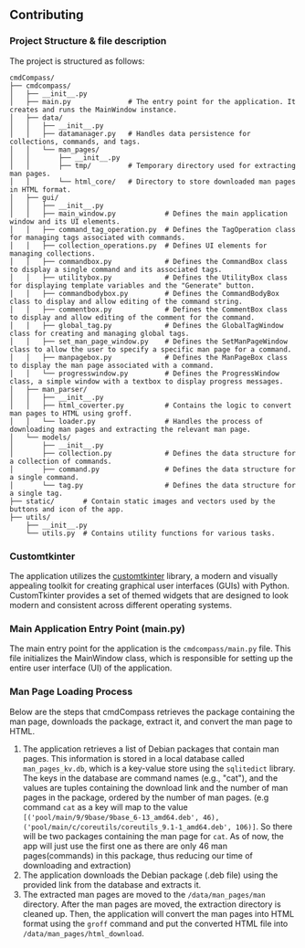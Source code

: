 ## Contributing

### Project Structure & file description
The project is structured as follows:
```
cmdCompass/
├── cmdcompass/
│   ├── __init__.py
│   ├── main.py              # The entry point for the application. It creates and runs the MainWindow instance.
│   ├── data/
│   │   ├── __init__.py
│   │   ├── datamanager.py   # Handles data persistence for collections, commands, and tags.
│   │   └── man_pages/
│   │       ├── __init__.py
│   │       ├── tmp/         # Temporary directory used for extracting man pages.
│   │       └── html_core/   # Directory to store downloaded man pages in HTML format.
│   ├── gui/
│   │   ├── __init__.py
│   │   ├── main_window.py            # Defines the main application window and its UI elements.
│   │   ├── command_tag_operation.py  # Defines the TagOperation class for managing tags associated with commands.
│   │   ├── collection_operations.py  # Defines UI elements for managing collections.
│   │   ├── commandbox.py             # Defines the CommandBox class to display a single command and its associated tags.
│   │   ├── utilitybox.py             # Defines the UtilityBox class for displaying template variables and the "Generate" button.
│   │   ├── commandbodybox.py         # Defines the CommandBodyBox class to display and allow editing of the command string.
│   │   ├── commentbox.py             # Defines the CommentBox class to display and allow editing of the comment for the command.
│   │   ├── global_tag.py             # Defines the GlobalTagWindow class for creating and managing global tags. 
│   │   ├── set_man_page_window.py    # Defines the SetManPageWindow class to allow the user to specify a specific man page for a command.
│   │   ├── manpagebox.py             # Defines the ManPageBox class to display the man page associated with a command.
│   │   └── progresswindow.py         # Defines the ProgressWindow class, a simple window with a textbox to display progress messages.
│   ├── man_parser/
│   │   ├── __init__.py
│   │   ├── html_coverter.py          # Contains the logic to convert man pages to HTML using groff.
│   │   └── loader.py                 # Handles the process of downloading man pages and extracting the relevant man page.
│   └── models/
│       ├── __init__.py
│       ├── collection.py             # Defines the data structure for a collection of commands.
│       ├── command.py                # Defines the data structure for a single command. 
│       └── tag.py                    # Defines the data structure for a single tag.
├── static/       # Contain static images and vectors used by the buttons and icon of the app.
├── utils/
    ├── __init__.py
    └── utils.py  # Contains utility functions for various tasks.
```
### Customtkinter
The application utilizes the [customtkinter](https://github.com/TomSchimansky/CustomTkinter) library, a modern and visually appealing toolkit for creating graphical user interfaces (GUIs) with Python. 
CustomTkinter provides a set of themed widgets that are designed to look modern and consistent across different operating systems.

### Main Application Entry Point (main.py)
The main entry point for the application is the `cmdcompass/main.py` file. This file initializes the MainWindow class, which is responsible for setting up the entire user interface (UI) of the application. 

### Man Page Loading Process
Below are the steps that cmdCompass retrieves the package containing the man page, downloads the package, extract it, and convert the man page to HTML.

1. The application retrieves a list of Debian packages that contain man pages. This information is stored in a local database called `man_pages_kv.db`, which is a key-value store using the `sqlitedict` library. The keys in the database are command names (e.g., "cat"), and the values are tuples containing the download link and the number of man pages in the package, ordered by the number of man pages. (e.g command `cat` as a key will map to the value `[('pool/main/9/9base/9base_6-13_amd64.deb', 46), ('pool/main/c/coreutils/coreutils_9.1-1_amd64.deb', 106)]`. So there will be two packages containing the man page for `cat`. As of now, the app will just use the first one as there are only 46 man pages(commands) in this package, thus reducing our time of downloading and extraction)
2. The application downloads the Debian package (.deb file) using the provided link from the database and extracts it.
3. The extracted man pages are moved to the `/data/man_pages/man` directory. After the man pages are moved, the extraction directory is cleaned up. Then, the application will convert the man pages into HTML format using the `groff` command and put the converted HTML file into `/data/man_pages/html_download`.
